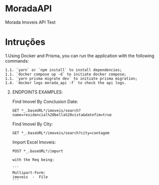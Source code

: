 # MoradaAPI
 Morada Imoveis API Test

# Intruções
 1.Using Docker and Prisma, you can run the application with the following commands:

    1.1. `yarn` or `npm install` to install dependencies;
    1.1. `docker compose up -d` to initiate docker compose;
    1.1. `yarn prisma migrate dev` to initiate prisma migration;
    1.4. `docker logs morada_api -f` to check the api logs.

 2. ENDPOINTS EXAMPLES:
    
    Find Imovel By Conclusion Date:

    `GET *_.baseURL*/imoveis/search?name=residencial%20bella%20vista&datefim=true`

    Find Imovel By City:

    `GET *_.baseURL*/imoveis/search?city=contagem`


    Import Excel Imoveis:

    `POST *_.baseURL*/import` 
    
        with the Req being:
        
        ```
        Multipart-Form:
        imoveis  -  File
        ```



    
